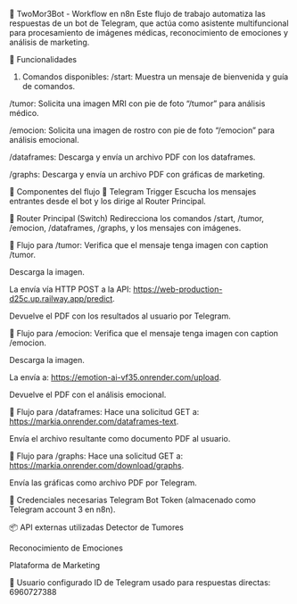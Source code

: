 🧠 TwoMor3Bot - Workflow en n8n
Este flujo de trabajo automatiza las respuestas de un bot de Telegram, que actúa como asistente multifuncional para procesamiento de imágenes médicas, reconocimiento de emociones y análisis de marketing.

🚀 Funcionalidades
1. Comandos disponibles:
/start: Muestra un mensaje de bienvenida y guía de comandos.

/tumor: Solicita una imagen MRI con pie de foto “/tumor” para análisis médico.

/emocion: Solicita una imagen de rostro con pie de foto “/emocion” para análisis emocional.

/dataframes: Descarga y envía un archivo PDF con los dataframes.

/graphs: Descarga y envía un archivo PDF con gráficas de marketing.

🧩 Componentes del flujo
🔹 Telegram Trigger
Escucha los mensajes entrantes desde el bot y los dirige al Router Principal.

🔹 Router Principal (Switch)
Redirecciona los comandos /start, /tumor, /emocion, /dataframes, /graphs, y los mensajes con imágenes.

🔹 Flujo para /tumor:
Verifica que el mensaje tenga imagen con caption /tumor.

Descarga la imagen.

La envía vía HTTP POST a la API: https://web-production-d25c.up.railway.app/predict.

Devuelve el PDF con los resultados al usuario por Telegram.

🔹 Flujo para /emocion:
Verifica que el mensaje tenga imagen con caption /emocion.

Descarga la imagen.

La envía a: https://emotion-ai-vf35.onrender.com/upload.

Devuelve el PDF con el análisis emocional.

🔹 Flujo para /dataframes:
Hace una solicitud GET a: https://markia.onrender.com/dataframes-text.

Envía el archivo resultante como documento PDF al usuario.

🔹 Flujo para /graphs:
Hace una solicitud GET a: https://markia.onrender.com/download/graphs.

Envía las gráficas como archivo PDF por Telegram.

🔐 Credenciales necesarias
Telegram Bot Token (almacenado como Telegram account 3 en n8n).

📦 API externas utilizadas
Detector de Tumores

Reconocimiento de Emociones

Plataforma de Marketing

👤 Usuario configurado
ID de Telegram usado para respuestas directas: 6960727388

